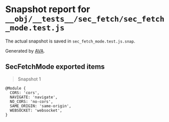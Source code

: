 # Snapshot report for `__obj/__tests__/sec_fetch/sec_fetch_mode.test.js`

The actual snapshot is saved in `sec_fetch_mode.test.js.snap`.

Generated by [AVA](https://avajs.dev).

## SecFetchMode exported items

> Snapshot 1

    @Module {
      CORS: 'cors',
      NAVIGATE: 'navigate',
      NO_CORS: 'no-cors',
      SAME_ORIGIN: 'same-origin',
      WEBSOCKET: 'websocket',
    }
